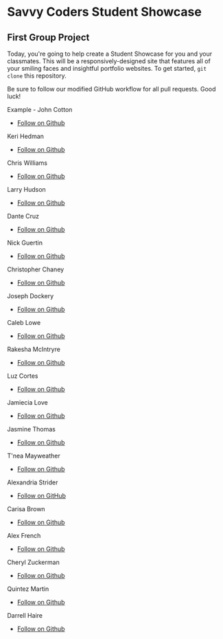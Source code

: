 # Savvy Coders Student Showcase
## First Group Project

Today, you're going to help create a Student Showcase for you and your classmates. This will be a responsively-designed site that features all of your smiling faces and insightful portfolio websites. To get started, `git clone` this repository.

Be sure to follow our modified GitHub workflow for all pull requests. Good luck!

Example - John Cotton
+ [Follow on Github](https://github.com/thejohncotton)

Keri Hedman
+ [Follow on Github](https://github.com/LaRose9548/)

Chris Williams
+ [Follow on Github](https://github.com/icanjapan)

Larry Hudson
+ [Follow on Github](https://github.com/LarryHudson322)

Dante Cruz
+ [Follow on Github]()

Nick Guertin
+ [Follow on Github](https://github.com/NickGuertin)

Christopher Chaney
+ [Follow on Github](https://github.com/CHANEYspeaks)

Joseph Dockery
+ [Follow on Github](https://github.com/TDoc007)

Caleb Lowe
+ [Follow on Github]()

Rakesha McIntryre
+ [Follow on Github](https://github.com/rrobinson18)

Luz Cortes
+ [Follow on Github](https://github.com/laluzmcortes)

Jamiecia Love
+ [Follow on Github](https://github.com/JamieciaLove)

Jasmine Thomas
+ [Follow on Github](https://github.com/Jazzie3789)

T'nea Mayweather
+ [Follow on Github](https://github.com/TMayweather/)

Alexandria Strider
+ [Follow on GitHub](https://github.com/alexandriastrider)

Carisa Brown
+ [Follow on Github](https://github.com/rainbeamer)

Alex French
+ [Follow on Github](https://github.com/adfrench11)

Cheryl Zuckerman
+ [Follow on Github]()

Quintez Martin
+ [Follow on Github](https://github.com/Houdini-Q/)

Darrell Haire
+ [Follow on Github](https://github.com/darrellhaire405/darrellhaire)

